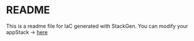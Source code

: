 # README
This is a readme file for IaC generated with StackGen.
You can modify your appStack -> [here](http://main.dev.stackgen.com/appstacks/18b1a5a6-6739-4125-8558-7747ef9e018e)

